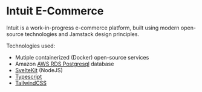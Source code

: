 # Intuit E-Commerce

Intuit is a work-in-progress e-commerce platform, built using modern open-source technologies and Jamstack design principles.

Technologies used:

- Mutiple containerized (Docker) open-source services
- Amazon [AWS RDS Postgresql](https://aws.amazon.com/rds/) database
- [SvelteKit](https://kit.svelte.dev/) (NodeJS)
- [Typescript](https://www.typescriptlang.org/)
- [TailwindCSS](https://tailwindcss.com/)

